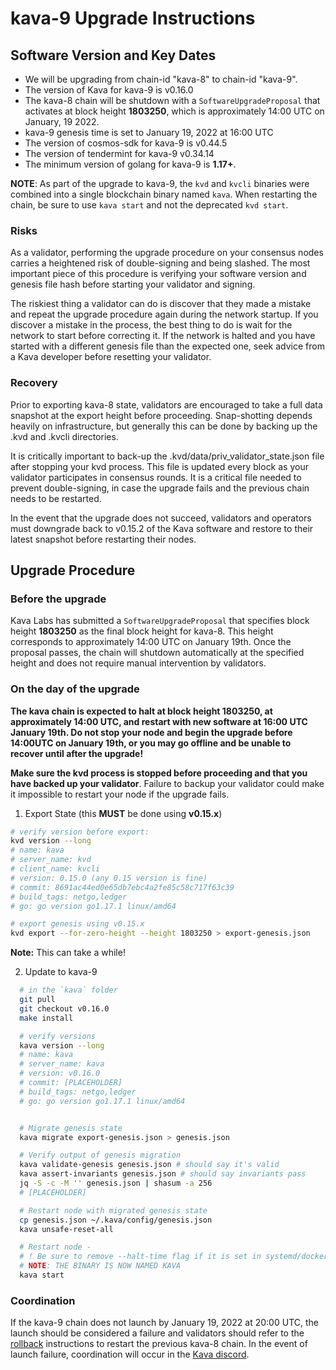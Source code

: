 # kava-9 Upgrade Instructions

## Software Version and Key Dates

- We will be upgrading from chain-id "kava-8" to chain-id "kava-9".
- The version of Kava for kava-9 is v0.16.0
- The kava-8 chain will be shutdown with a `SoftwareUpgradeProposal` that activates at block height __1803250__, which is approximately 14:00 UTC on January, 19 2022.
- kava-9 genesis time is set to January 19, 2022 at 16:00 UTC
- The version of cosmos-sdk for kava-9 is v0.44.5
- The version of tendermint for kava-9 v0.34.14
- The minimum version of golang for kava-9 is __1.17+__.

__NOTE__: As part of the upgrade to kava-9, the `kvd` and `kvcli` binaries were combined into a single blockchain binary named `kava`. When restarting the chain, be sure to use `kava start` and not the deprecated `kvd start`.

### Risks

As a validator, performing the upgrade procedure on your consensus nodes carries a heightened risk of double-signing and being slashed. The most important piece of this procedure is verifying your software version and genesis file hash before starting your validator and signing.

The riskiest thing a validator can do is discover that they made a mistake and repeat the upgrade procedure again during the network startup. If you discover a mistake in the process, the best thing to do is wait for the network to start before correcting it. If the network is halted and you have started with a different genesis file than the expected one, seek advice from a Kava developer before resetting your validator.

### Recovery

Prior to exporting kava-8 state, validators are encouraged to take a full data snapshot at the export height before proceeding. Snap-shotting depends heavily on infrastructure, but generally this can be done by backing up the .kvd and .kvcli directories.

It is critically important to back-up the .kvd/data/priv_validator_state.json file after stopping your kvd process. This file is updated every block as your validator participates in consensus rounds. It is a critical file needed to prevent double-signing, in case the upgrade fails and the previous chain needs to be restarted.

In the event that the upgrade does not succeed, validators and operators must downgrade back to v0.15.2 of the Kava software and restore to their latest snapshot before restarting their nodes.

## Upgrade Procedure

### Before the upgrade

Kava Labs has submitted a `SoftwareUpgradeProposal` that specifies block height __1803250__ as the final block height for kava-8. This height corresponds to approximately 14:00 UTC on January 19th. Once the proposal passes, the chain will shutdown automatically at the specified height and does not require manual intervention by validators.

### On the day of the upgrade

**The kava chain is expected to halt at block height __1803250__, at approximately 14:00 UTC, and restart with new software at 16:00 UTC January 19th. Do not stop your node and begin the upgrade before 14:00UTC on January 19th, or you may go offline and be unable to recover until after the upgrade!**

**Make sure the kvd process is stopped before proceeding and that you have backed up your validator**. Failure to backup your validator could make it impossible to restart your node if the upgrade fails.

1. Export State (this **MUST** be done using **v0.15.x**)

```sh
# verify version before export:
kvd version --long
# name: kava
# server_name: kvd
# client_name: kvcli
# version: 0.15.0 (any 0.15 version is fine)
# commit: 8691ac44ed0e65db7ebc4a2fe85c58c717f63c39
# build_tags: netgo,ledger
# go: go version go1.17.1 linux/amd64

# export genesis using v0.15.x
kvd export --for-zero-height --height 1803250 > export-genesis.json
```

**Note:** This can take a while!

2. Update to kava-9

```sh
  # in the `kava` folder
  git pull
  git checkout v0.16.0
  make install

  # verify versions
  kava version --long
  # name: kava
  # server_name: kava
  # version: v0.16.0
  # commit: [PLACEHOLDER]
  # build_tags: netgo,ledger
  # go: go version go1.17.1 linux/amd64


  # Migrate genesis state
  kava migrate export-genesis.json > genesis.json

  # Verify output of genesis migration
  kava validate-genesis genesis.json # should say it's valid
  kava assert-invariants genesis.json # should say invariants pass
  jq -S -c -M '' genesis.json | shasum -a 256
  # [PLACEHOLDER]

  # Restart node with migrated genesis state
  cp genesis.json ~/.kava/config/genesis.json
  kava unsafe-reset-all

  # Restart node -
  # ! Be sure to remove --halt-time flag if it is set in systemd/docker
  # NOTE: THE BINARY IS NOW NAMED KAVA
  kava start
```

### Coordination

If the kava-9 chain does not launch by January 19, 2022 at 20:00 UTC, the launch should be considered a failure and validators should refer to the [rollback](./rollback.md) instructions to restart the previous kava-8 chain. In the event of launch failure, coordination will occur in the [Kava discord](https://discord.com/invite/kQzh3Uv).
